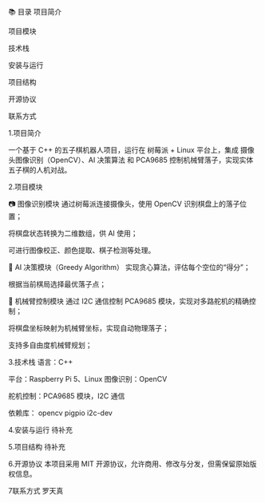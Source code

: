 📚 目录
项目简介

项目模块

技术栈

安装与运行

项目结构

开源协议

联系方式

1.项目简介

一个基于 C++ 的五子棋机器人项目，运行在 树莓派 + Linux 平台上，集成 摄像头图像识别（OpenCV）、AI 决策算法 和 PCA9685 控制机械臂落子，实现实体五子棋的人机对战。

2.项目模块

📷 图像识别模块
通过树莓派连接摄像头，使用 OpenCV 识别棋盘上的落子位置；

将棋盘状态转换为二维数组，供 AI 使用；

可进行图像校正、颜色提取、棋子检测等处理。

🧠 AI 决策模块（Greedy Algorithm）
实现贪心算法，评估每个空位的“得分”；

根据当前棋局选择最优落子点；


🤖 机械臂控制模块
通过 I2C 通信控制 PCA9685 模块，实现对多路舵机的精确控制；

将棋盘坐标映射为机械臂坐标，实现自动物理落子；

支持多自由度机械臂规划；

3.技术栈
语言：C++

平台：Raspberry Pi 5、Linux
图像识别：OpenCV

舵机控制：PCA9685 模块，I2C 通信

依赖库：
opencv
pigpio
i2c-dev

4.安装与运行
待补充

5.项目结构
待补充

6.开源协议
本项目采用 MIT 开源协议，允许商用、修改与分发，但需保留原始版权信息。

7联系方式
罗天真 
